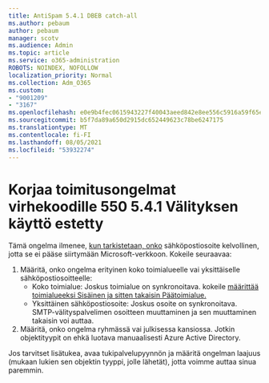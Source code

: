 ```yaml
---
title: AntiSpam 5.4.1 DBEB catch-all
ms.author: pebaum
author: pebaum
manager: scotv
ms.audience: Admin
ms.topic: article
ms.service: o365-administration
ROBOTS: NOINDEX, NOFOLLOW
localization_priority: Normal
ms.collection: Adm_O365
ms.custom:
- "9001209"
- "3167"
ms.openlocfilehash: e0e9b4fec0615943227f40043aeed842e8ee556c5916a59f65e79ce121ec9547
ms.sourcegitcommit: b5f7da89a650d2915dc652449623c78be6247175
ms.translationtype: MT
ms.contentlocale: fi-FI
ms.lasthandoff: 08/05/2021
ms.locfileid: "53932274"
---
```

# <a name="fix-delivery-issues-for-error-code-550-541-relay-access-denied"></a>Korjaa toimitusongelmat virhekoodille 550 5.4.1 Välityksen käyttö estetty

Tämä ongelma ilmenee, [kun tarkistetaan, onko](https://docs.microsoft.com/exchange/mail-flow-best-practices/use-directory-based-edge-blocking) sähköpostiosoite kelvollinen, jotta se ei pääse siirtymään Microsoft-verkkoon. Kokeile seuraavaa:

1. Määritä, onko ongelma erityinen koko toimialueelle vai yksittäiselle sähköpostiosoitteelle:
    - Koko toimialue: Joskus toimialue on synkronoitava. kokeile [määrittää toimialueeksi Sisäinen ja sitten takaisin Päätoimialue.](https://docs.microsoft.com/exchange/mail-flow-best-practices/manage-accepted-domains/manage-accepted-domains)
    - Yksittäinen sähköpostiosoite: Joskus osoite on synkronoitava. SMTP-välityspalvelimen osoitteen muuttaminen ja sen muuttaminen takaisin voi auttaa.
2. Määritä, onko ongelma ryhmässä vai julkisessa kansiossa. Jotkin objektityypit on ehkä luotava manuaalisesti Azure Active Directory.

Jos tarvitset lisätukea, avaa tukipalvelupyynnön ja määritä ongelman laajuus (mukaan lukien sen objektin tyyppi, jolle lähetät), jotta voimme auttaa sinua paremmin.